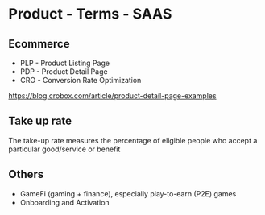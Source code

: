 # Product - Terms - SAAS

## Ecommerce

- PLP - Product Listing Page
- PDP - Product Detail Page
- CRO - Conversion Rate Optimization

https://blog.crobox.com/article/product-detail-page-examples

## Take up rate

The take-up rate measures the percentage of eligible people who accept a particular good/service or benefit

## Others

- GameFi (gaming + finance), especially play-to-earn (P2E) games
- Onboarding and Activation
